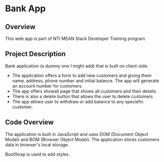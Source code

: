 # Bank App

## Overview

This web app is part of NTI MEAN Stack Developer Training program

## Project Description

Bank application (a dummy one I might add) that is built on client-side. 

- The application offers a form to add new customers and giving them name, address, phone number and initial balance. The app will generate an account number for customers.
- The app offers showall page that shows all customers and their details.
- There is also a delete button that allows the user to delete customers.
- The app allows user to withdraw or add balance to any speciefic customer.

## Code Overview

The application is built in JavaScript and uses DOM (Document Object Model) and BOM (Browser Object Model). The application stores customers data in browser's local storage.

BootStrap is used to add styles.